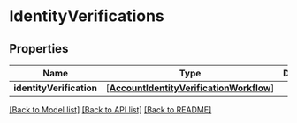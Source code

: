# IdentityVerifications

## Properties
Name | Type | Description | Notes
------------ | ------------- | ------------- | -------------
**identityVerification** | [[**AccountIdentityVerificationWorkflow**](AccountIdentityVerificationWorkflow.md)] |    | [optional] 

[[Back to Model list]](../README.md#documentation-for-models) [[Back to API list]](../README.md#documentation-for-api-endpoints) [[Back to README]](../README.md)


